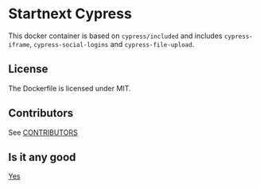 # Startnext Cypress

This docker container is based on `cypress/included` and includes `cypress-iframe`, `cypress-social-logins` and `cypress-file-upload`.

## License

The Dockerfile is licensed under MIT.

## Contributors

See [CONTRIBUTORS](CONTRIBUTORS.md)

## Is it any good

[Yes](https://news.ycombinator.com/item?id=3067434)
